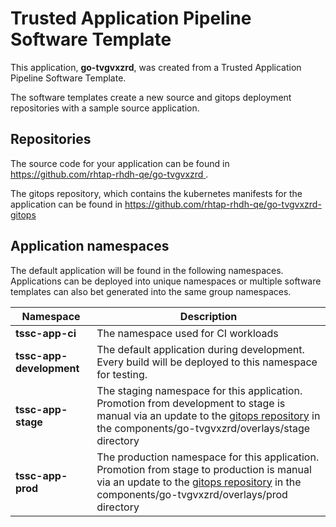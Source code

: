 # Trusted Application Pipeline Software Template

This application, **go-tvgvxzrd**, was created from a Trusted Application Pipeline Software Template.

The software templates create a new source and gitops deployment repositories with a sample source application. 

## Repositories

The source code for your application can be found in [https://github.com/rhtap-rhdh-qe/go-tvgvxzrd ](https://github.com/rhtap-rhdh-qe/go-tvgvxzrd ).
 
The gitops repository, which contains the kubernetes manifests for the application can be found in 
[https://github.com/rhtap-rhdh-qe/go-tvgvxzrd-gitops ](https://github.com/rhtap-rhdh-qe/go-tvgvxzrd-gitops ) 

## Application namespaces 

The default application will be found in the following namespaces. Applications can be deployed into unique namespaces or multiple software templates can also bet generated into the same group namespaces.  

|  Namespace   |  Description   |  
| -------- | -------- |
| **tssc-app-ci** | The namespace used for CI workloads |
| **tssc-app-development** | The default application during development. Every build will be deployed to this namespace for testing. |
| **tssc-app-stage** | The staging namespace for this application. Promotion from development to stage is manual via an update to the [gitops repository](https://github.com/rhtap-rhdh-qe/go-tvgvxzrd-gitops ) in the components/go-tvgvxzrd/overlays/stage directory |
| **tssc-app-prod** | The production namespace for this application. Promotion from stage to production is manual via an update to the [gitops repository](https://github.com/rhtap-rhdh-qe/go-tvgvxzrd-gitops ) in the components/go-tvgvxzrd/overlays/prod directory |